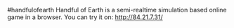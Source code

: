 #handfulofearth
Handful of Earth is a semi-realtime simulation based online game in a browser.
You can try it on: http://84.21.7.31/
